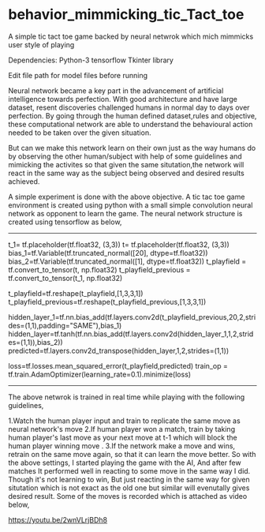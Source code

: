 # behavior_mimmicking_tic_Tact_toe
A simple tic tact toe game backed by neural netwrok which mich mimmicks user style of playing


Dependencies:
Python-3
tensorflow
Tkinter library

Edit file path for model files before running

Neural network became a key part in the advancement of artificial intelligence towards perfection. With good architecture and have large dataset, resent discoveries challenged humans in normal day to days over perfection. By going through the human defined dataset,rules and objective, these computational network are able to understand the behavioural action needed to be taken over the given situation.

But can we make this network learn on their own just as the way humans do by observing the other human/subject with help of some guidelines and mimicking the activites so that given the same situtation,the network will react in the same way as the subject being observed and desired results achieved.

A simple experiment is done with the above objective. A tic tac toe game environment is created using python with a small simple convolution neural network as opponent to learn the game. The neural network structure is created using tensorflow as below,

--------------------------------------------
t_1= tf.placeholder(tf.float32, (3,3))
t= tf.placeholder(tf.float32, (3,3))
bias_1=tf.Variable(tf.truncated_normal([20], dtype=tf.float32))
bias_2=tf.Variable(tf.truncated_normal([1], dtype=tf.float32))
t_playfield = tf.convert_to_tensor(t, np.float32)
t_playfield_previous = tf.convert_to_tensor(t_1, np.float32)

t_playfield=tf.reshape(t_playfield,[1,3,3,1])
t_playfield_previous=tf.reshape(t_playfield_previous,[1,3,3,1])

hidden_layer_1=tf.nn.bias_add(tf.layers.conv2d(t_playfield_previous,20,2,strides=(1,1),padding="SAME"),bias_1)
hidden_layer=tf.tanh(tf.nn.bias_add(tf.layers.conv2d(hidden_layer_1,1,2,strides=(1,1)),bias_2))
predicted=tf.layers.conv2d_transpose(hidden_layer,1,2,strides=(1,1))

loss=tf.losses.mean_squared_error(t_playfield,predicted)
train_op = tf.train.AdamOptimizer(learning_rate=0.1).minimize(loss)

--------------------------------------------------------------------------------

The above netwrok is trained in real time while playing with the following guidelines,

1.Watch the human player input and train to replicate the same move as neural network's move
2.If human player won a match, train by taking human player's last move as your next move at t-1 which will block the human player winning move .
3.If the network make a move and wins, retrain on the same move again, so that it can learn the move better.
So with the above settings, I started playing the game with the AI, And after few matches It performed well in reacting to some move in the same way I did. Though it's not learning to win, But just reacting in the same way for given situtation which is not exact as the old one but similar will evenutally gives desired result. Some of the moves is recorded  which is attached as video below,

https://youtu.be/2wnVLrjBDh8
